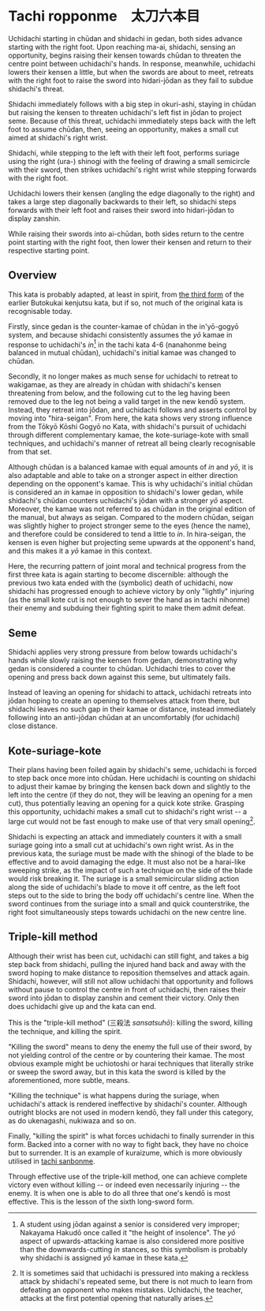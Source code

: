 # Tachi ropponme　太刀六本目

Uchidachi starting in chūdan and shidachi in gedan, both sides advance starting with the right foot. Upon reaching ma-ai, shidachi, sensing an opportunity, begins raising their kensen towards chūdan to threaten the centre point between uchidachi's hands. In response, meanwhile, uchidachi lowers their kensen a little, but when the swords are about to meet, retreats with the right foot to raise the sword into hidari-jōdan as they fail to subdue shidachi's threat.

Shidachi immediately follows with a big step in okuri-ashi, staying in chūdan but raising the kensen to threaten uchidachi's left fist in jōdan to project seme. Because of this threat, uchidachi immediately steps back with the left foot to assume chūdan, then, seeing an opportunity, makes a small cut aimed at shidachi's right wrist.

Shidachi, while stepping to the left with their left foot, performs suriage using the right (ura-) shinogi with the feeling of drawing a small semicircle with their sword, then strikes uchidachi's right wrist while stepping forwards with the right foot.

Uchidachi lowers their kensen (angling the edge diagonally to the right) and takes a large step diagonally backwards to their left, so shidachi steps forwards with their left foot and raises their sword into hidari-jōdan to display zanshin.

While raising their swords into ai-chūdan, both sides return to the centre point starting with the right foot, then lower their kensen and return to their respective starting point.

## Overview

This kata is probably adapted, at least in spirit, from [the third form](../butokukai/daisanbon.md) of the earlier Butokukai kenjutsu kata, but if so, not much of the original kata is recognisable today.

Firstly, since gedan is the counter-kamae of chūdan in the in'yō-gogyō system, and because shidachi consistently assumes the *yō* kamae in response to uchidachi's *in*[^1] in the tachi kata 4-6 (nanahonme being balanced in mutual chūdan), uchidachi's initial kamae was changed to chūdan.

Secondly, it no longer makes as much sense for uchidachi to retreat to wakigamae, as they are already in chūdan with shidachi's kensen threatening from below, and the following cut to the leg having been removed due to the leg not being a valid target in the new kendō system. Instead, they retreat into jōdan, and uchidachi follows and asserts control by moving into "hira-seigan". From here, the kata shows very strong influence from the Tōkyō Kōshi Gogyō no Kata, with shidachi's pursuit of uchidachi through different complementary kamae, the kote-suriage-kote with small techniques, and uchidachi's manner of retreat all being clearly recognisable from that set.

Although chūdan is a balanced kamae with equal amounts of *in* and *yō*, it is also adaptable and able to take on a stronger aspect in either direction depending on the opponent's kamae. This is why uchidachi's initial chūdan is considered an *in* kamae in opposition to shidachi's lower gedan, while shidachi's chūdan counters uchidachi's jōdan with a stronger *yō* aspect. Moreover, the kamae was not referred to as chūdan in the original edition of the manual, but always as seigan. Compared to the modern chūdan, seigan was slightly higher to project stronger seme to the eyes (hence the name), and therefore could be considered to tend a little to *in*. In hira-seigan, the kensen is even higher but projecting seme upwards at the opponent's hand, and this makes it a *yō* kamae in this context.

Here, the recurring pattern of joint moral and technical progress from the first three kata is again starting to become discernible: although the previous two kata ended with the (symbolic) death of uchidachi, now shidachi has progressed enough to achieve victory by only "lightly" injuring (as the small kote cut is not enough to sever the hand as in tachi nihonme) their enemy and subduing their fighting spirit to make them admit defeat.

## Seme

Shidachi applies very strong pressure from below towards uchidachi's hands while slowly raising the kensen from gedan, demonstrating why gedan is considered a counter to chūdan. Uchidachi tries to cover the opening and press back down against this seme, but ultimately fails.

Instead of leaving an opening for shidachi to attack, uchidachi retreats into jōdan hoping to create an opening to themselves attack from there, but shidachi leaves no such gap in their kamae or distance, instead immediately following into an anti-jōdan chūdan at an uncomfortably (for uchidachi) close distance.

## Kote-suriage-kote

Their plans having been foiled again by shidachi's seme, uchidachi is forced to step back once more into chūdan. Here uchidachi is counting on shidachi to adjust their kamae by bringing the kensen back down and slightly to the left into the centre (if they do not, they will be leaving an opening for a men cut), thus potentially leaving an opening for a quick kote strike. Grasping this opportunity, uchidachi makes a small cut to shidachi's right wrist -- a large cut would not be fast enough to make use of that very small opening[^2].

Shidachi is expecting an attack and immediately counters it with a small suriage going into a small cut at uchidachi's own right wrist. As in the previous kata, the suriage must be made with the shinogi of the blade to be effective and to avoid damaging the edge. It must also not be a harai-like sweeping strike, as the impact of such a technique on the side of the blade would risk breaking it. The suriage is a small semicircular sliding action along the side of uchidachi's blade to move it off centre, as the left foot steps out to the side to bring the body off uchidachi's centre line. When the sword continues from the suriage into a small and quick counterstrike, the right foot simultaneously steps towards uchidachi on the new centre line.

## Triple-kill method

Although their wrist has been cut, uchidachi can still fight, and takes a big step back from shidachi, pulling the injured hand back and away with the sword hoping to make distance to reposition themselves and attack again. Shidachi, however, will still not allow uchidachi that opportunity and follows without pause to control the centre in front of uchidachi, then raises their sword into jōdan to display zanshin and cement their victory. Only then does uchidachi give up and the kata can end.

This is the "triple-kill method" (三殺法 *sansatsuhō*): killing the sword, killing the technique, and killing the spirit.

"Killing the sword" means to deny the enemy the full use of their sword, by not yielding control of the centre or by countering their kamae. The most obvious example might be uchiotoshi or harai techniques that literally strike or sweep the sword away, but in this kata the sword is killed by the aforementioned, more subtle, means.

"Killing the technique" is what happens during the suriage, when uchidachi's attack is rendered ineffective by shidachi's counter. Although outright blocks are not used in modern kendō, they fall under this category, as do ukenagashi, nukiwaza and so on.

Finally, "killing the spirit" is what forces uchidachi to finally surrender in this form. Backed into a corner with no way to fight back, they have no choice but to surrender. It is an example of kuraizume, which is more obviously utilised in [tachi sanbonme](tachi-sanbonme.md#kuraizume).

Through effective use of the triple-kill method, one can achieve complete victory even without killing -- or indeed even necessarily injuring -- the enemy. It is when one is able to do all three that one's kendō is most effective. This is the lesson of the sixth long-sword form.

[^1]: A student using jōdan against a senior is considered very improper; Nakayama Hakudō once called it "the height of insolence". The *yō* aspect of upwards-attacking kamae is also considered more positive than the downwards-cutting *in* stances, so this symbolism is probably why shidachi is assigned *yō* kamae in these kata.

[^2]: It is sometimes said that uchidachi is pressured into making a reckless attack by shidachi's repeated seme, but there is not much to learn from defeating an opponent who makes mistakes. Uchidachi, the teacher, attacks at the first potential opening that naturally arises.
